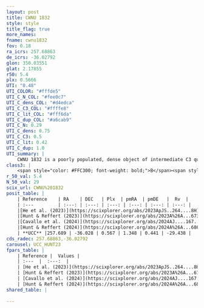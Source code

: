 ```yaml
---
layout: post
title: CWNU 1832
style: style
title_flag: true
more_names: 
fname: cwnu1832
fov: 0.18
ra_icrs: 257.68863
de_icrs: -36.02792
glon: 350.03551
glat: 2.17855
r50: 5.4
plx: 0.5666
UTI: "0.48"
UTI_COLOR: "#fffde5"
UTI_C_N_COL: "#fee0c7"
UTI_C_dens_COL: "#d4edca"
UTI_C_C3_COL: "#ffffe8"
UTI_C_lit_COL: "#fff6da"
UTI_C_dup_COL: "#a6cab9"
UTI_C_N: 0.29
UTI_C_dens: 0.75
UTI_C_C3: 0.5
UTI_C_lit: 0.42
UTI_C_dup: 1.0
UTI_summary: |
    CWNU 1832 is a poorly populated, dense object of intermediate C3 quality. It was recently reported in the literature.
class3: |
    <span style="color: #FFC300; font-weight: bold;">B</span><span style="color: #FFC300; font-weight: bold;">B</span>
r_50_val: 5.4
N_50_val: 29
scix_url: CWNU%201832
posit_table: |
    | Reference    | RA    | DEC   | Plx  | pmRA  | pmDE   |  Rv  |
    | :---         | :---: | :---: | :---: | :---: | :---: | :---: |
    |[He et al. (2023)](https://scixplorer.org/abs/2023ApJS..264....8H) | 257.695 | -36.015 | 0.581 | 1.366 | 0.443 | -29.44 |
    |[Hunt & Reffert (2023)](https://scixplorer.org/abs/2023A%26A...673A.114H) | 257.692 | -36.029 | 0.561 | 1.334 | 0.408 | -29.454 |
    |[Cavallo et al. (2024)](https://scixplorer.org/abs/2024AJ....167...12C) | 257.683 | -36.023 | 0.569 | -- | -- | -- |
    |[Hunt & Reffert (2024)](https://scixplorer.org/abs/2024A%26A...686A..42H) | 257.692 | -36.029 | 0.561 | 1.334 | 0.408 | -29.454 |
    | **UCC** |257.689 | -36.028 | 0.567 | 1.348 | 0.441 | -29.438 | 
cds_radec: 257.68863,-36.02792
carousel: UCC_HUNT23
fpars_table: |
    | Reference |  Values |
    | :---  |  :---:  |
    | [He et al. (2023)](https://scixplorer.org/abs/2023ApJS..264....8H) | `A0=3.65, m-M=11.1, logAge=8.15` |
    | [Hunt & Reffert (2023)](https://scixplorer.org/abs/2023A%26A...673A.114H) | `AV50=3.436, diffAV50=2.166, MOD50=11.09, logAge50=7.982` |
    | [Cavallo et al. (2024)](https://scixplorer.org/abs/2024AJ....167...12C) | `AV50=3.65, dMod50=11.0, logAge50=8.09, [Fe/H]50=-0.33` |
    | [Hunt & Reffert (2024)](https://scixplorer.org/abs/2024A%26A...686A..42H) | `MassJ=400.383` |
shared_table: |
    
---
```

